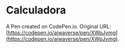 # Calculadora

A Pen created on CodePen.io. Original URL: [https://codepen.io/aiwaverse/pen/XWpJvmg](https://codepen.io/aiwaverse/pen/XWpJvmg).


